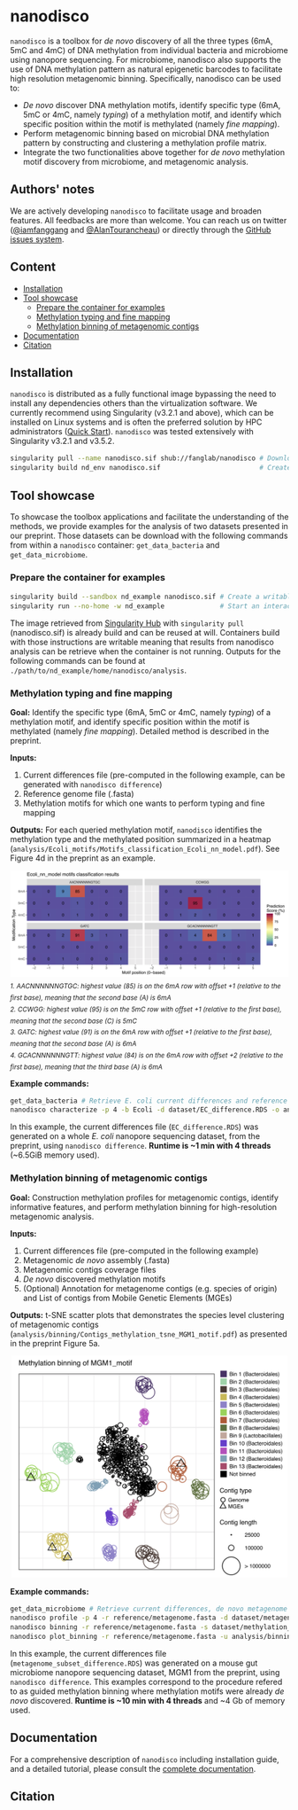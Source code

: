 # nanodisco

`nanodisco` is a toolbox for *de novo* discovery of all the three types (6mA, 5mC and 4mC) of DNA methylation from individual bacteria and microbiome using nanopore sequencing. For microbiome, nanodisco also supports the use of DNA methylation pattern as natural epigenetic barcodes to facilitate high resolution metagenomic binning. Specifically, nanodisco can be used to:

- *De novo* discover DNA methylation motifs, identify specific type (6mA, 5mC or 4mC, namely *typing*) of a methylation motif, and identify which specific position within the motif is methylated (namely *fine mapping*). 
- Perform metagenomic binning based on microbial DNA methylation pattern by constructing and clustering a methylation profile matrix. 
- Integrate the two functionalities above together for *de novo* methylation motif discovery from microbiome, and metagenomic analysis.

## Authors' notes
We are actively developing `nanodisco` to facilitate usage and broaden features. All feedbacks are more than welcome. You can reach us on twitter ([@iamfanggang](#https://twitter.com/iamfanggang) and [@AlanTourancheau](#https://twitter.com/AlanTourancheau)) or directly through the [GitHub issues system](#https://github.com/fanglab/nanodisco/issues).

## Content
+ [Installation](#Installation)
+ [Tool showcase](#Tool-showcase)
  + [Prepare the container for examples](#Prepare-the-container-for-examples)
  + [Methylation typing and fine mapping](#Methylation-typing-and-fine-mapping)
  + [Methylation binning of metagenomic contigs](#Methylation-binning-of-metagenomic-contigs)
+ [Documentation](#Documentation)
+ [Citation](#Citation)

## Installation
`nanodisco` is distributed as a fully functional image bypassing the need to install any dependencies others than the virtualization software. We currently recommend using Singularity (v3.2.1 and above), which can be installed on Linux systems and is often the preferred solution by HPC administrators ([Quick Start][Singularity Quick Start]). `nanodisco` was tested extensively with Singularity v3.2.1 and v3.5.2.

```sh
singularity pull --name nanodisco.sif shub://fanglab/nanodisco # Download the image from singularity-hub.org
singularity build nd_env nanodisco.sif                         # Create a container named nd_env
```

## Tool showcase
To showcase the toolbox applications and facilitate the understanding of the methods, we provide examples for the analysis of two datasets presented in our preprint. Those datasets can be download with the following commands from within a `nanodisco` container: `get_data_bacteria` and `get_data_microbiome`.

### Prepare the container for examples
```sh
singularity build --sandbox nd_example nanodisco.sif # Create a writable container (directory) named nd_example
singularity run --no-home -w nd_example              # Start an interactive shell to use nanodisco, type `exit` to leave
```
The image retrieved from [Singularity Hub] with `singularity pull` (nanodisco.sif) is already build and can be reused at will. Containers build with those instructions are writable meaning that results from nanodisco analysis can be retrieve when the container is not running. Outputs for the following commands can be found at `./path/to/nd_example/home/nanodisco/analysis`.

### Methylation typing and fine mapping
**Goal:** Identify the specific type (6mA, 5mC or 4mC, namely *typing*) of a methylation motif, and identify specific position within the motif is methylated (namely *fine mapping*). Detailed method is described in the preprint.

**Inputs:**
1. Current differences file (pre-computed in the following example, can be generated with `nanodisco difference`)
2. Reference genome file (.fasta)
3. Methylation motifs for which one wants to perform typing and fine mapping

**Outputs:** For each queried methylation motif, `nanodisco` identifies the methylation type and the methylated position summarized in a heatmap (`analysis/Ecoli_motifs/Motifs_classification_Ecoli_nn_model.pdf`). See Figure 4d in the preprint as an example.

![Output Characterize](/docs/figures/Motifs_classification_Ecoli_nn_model.png "E. coli methylation motifs classification results")
<sub>*1. AACNNNNNNGTGC: highest value (85) is on the 6mA row with offset +1 (relative to the first base), meaning that the second base (A) is 6mA*</sub><br />
<sub>*2. CCWGG: highest value (95) is on the 5mC row with offset +1 (relative to the first base), meaning that the second base (C) is 5mC*</sub><br />
<sub>*3. GATC: highest value (91) is on the 6mA row with offset +1 (relative to the first base), meaning that the second base (A) is 6mA*</sub><br />
<sub>*4. GCACNNNNNNGTT: highest value (84) is on the 6mA row with offset +2 (relative to the first base), meaning that the third base (A) is 6mA*</sub>

**Example commands:**
```sh
get_data_bacteria # Retrieve E. coli current differences and reference genome
nanodisco characterize -p 4 -b Ecoli -d dataset/EC_difference.RDS -o analysis/Ecoli_motifs -m GATC,CCWGG,GCACNNNNNNGTT,AACNNNNNNGTGC -t nn -r reference/Ecoli_K12_MG1655_ATCC47076.fasta
```
In this example, the current differences file (`EC_difference.RDS`) was generated on a whole *E. coli* nanopore sequencing dataset, from the preprint, using `nanodisco difference`. **Runtime is \~1 min with 4 threads** (\~6.5GiB memory used).

### Methylation binning of metagenomic contigs
**Goal:** Construction methylation profiles for metagenomic contigs, identify informative features, and perform methylation binning for high-resolution metagenomic analysis.

**Inputs:**
1. Current differences file (pre-computed in the following example)
2. Metagenomic *de novo* assembly (.fasta)
3. Metagenomic contigs coverage files
4. *De novo* discovered methylation motifs
5. (Optional) Annotation for metagenome contigs (e.g. species of origin) and List of contigs from Mobile Genetic Elements (MGEs)

**Outputs:** t-SNE scatter plots that demonstrates the species level clustering of metagenomic contigs (`analysis/binning/Contigs_methylation_tsne_MGM1_motif.pdf`) as presented in the preprint Figure 5a.

<p align="center">
  <img src="/docs/figures/Contigs_methylation_tsne_MGM1_motif.png" alt="MGM1 guided metagenomic contigs binning" width="500"/>
</p>

**Example commands:**
```sh
get_data_microbiome # Retrieve current differences, de novo metagenome assembly, etc
nanodisco profile -p 4 -r reference/metagenome.fasta -d dataset/metagenome_subset_difference.RDS -w dataset/metagenome_WGA.cov -n dataset/metagenome_NAT.cov -b MGM1_motif -o analysis/binning --motifs_file dataset/list_de_novo_discovered_motifs.txt
nanodisco binning -r reference/metagenome.fasta -s dataset/methylation_profile_MGM1_motif.RDS -b MGM1_motif -o analysis/binning
nanodisco plot_binning -r reference/metagenome.fasta -u analysis/binning/methylation_binning_MGM1_motif.RDS -b MGM1_motif -o analysis/binning -a reference/motif_binning_annotation.RDS --MGEs_file dataset/list_MGE_contigs.txt
```
In this example, the current differences file (`metagenome_subset_difference.RDS`) was generated on a mouse gut microbiome nanopore sequencing dataset, MGM1 from the preprint, using `nanodisco difference`. This examples correspond to the procedure refered to as guided methylation binning where methylation motifs were already *de novo* discovered. **Runtime is \~10 min with 4 threads** and \~4 Gb of memory used.

## Documentation
For a comprehensive description of `nanodisco` including installation guide, and a detailed tutorial, please consult the [complete documentation][Full Documentation].

## Citation


[Singularity]: https://sylabs.io/singularity/
[Singularity Hub]: https://singularity-hub.org/
[Singularity Quick Start]: https://sylabs.io/guides/3.5/user-guide/quick_start.html
[Full Documentation]: https://nanodisco.readthedocs.io/en/latest/detailed_tutorial_content.html
